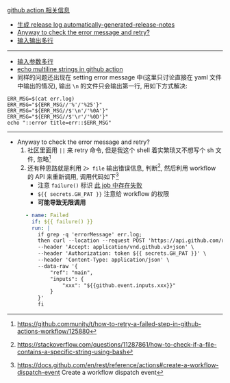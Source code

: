 [github action 相关信息](https://github.com/bxb100/blog/issues/7)

* [生成 release log automatically-generated-release-notes](https://docs.github.com/en/repositories/releasing-projects-on-github/automatically-generated-release-notes)
* [Anyway to check the error message and retry?](https://github.com/bxb100/blog/issues/7#issuecomment-1008555315)
* [输入输出多行](https://github.com/bxb100/blog/issues/7#issuecomment-1008555105)



---

* [输入参数多行](https://github.community/t/set-output-truncates-multiline-strings/16852)
* [echo multiline strings in github action](https://trstringer.com/github-actions-multiline-strings/)
* 同样的问题还出现在 setting error message 中(这里只讨论直接在 yaml 文件中输出的情况), 输出 `\n` 的文件只会输出第一行, 用如下方式解决: 
```shell
ERR_MSG=$(cat err.log)
ERR_MSG="${ERR_MSG//'%'/'%25'}"
ERR_MSG="${ERR_MSG//$'\n'/'%0A'}"
ERR_MSG="${ERR_MSG//$'\r'/'%0D'}"
echo "::error title=err::$ERR_MSG"
```


---

* Anyway to check the error message and retry?
	1. 社区里面用 `||` 来 retry 命令, 但是我这个 shell 着实繁琐又不想写个 sh 文件, 忽略[^1]
	2. 还有种思路就是利用 `2> file` 输出错误信息, 判断[^3], 然后利用 workflow 的 API 来重新调用, 调用代码如下[^2]
		* 注意 `failure()` 标识 [此 job 中存在失败](https://docs.github.com/en/actions/learn-github-actions/expressions#failure)
		* `${{ secrets.GH_PAT }}` 注意给 workflow 的权限
		* **可能导致无限调用**
```yaml
      - name: Failed
        if: ${{ failure() }}
        run: |
          if grep -q 'errorMessage' err.log;
          then curl --location --request POST 'https://api.github.com/repos/xxx/xxx/actions/workflows/xxxx/dispatches' \
          --header 'Accept: application/vnd.github.v3+json' \
          --header 'Authorization: token ${{ secrets.GH_PAT }}' \
          --header 'Content-Type: application/json' \
          --data-raw '{
              "ref": "main",
              "inputs": {
                  "xxx": "${{github.event.inputs.xxx}}"
              }
          }'
          fi
```







[^1]: https://github.community/t/how-to-retry-a-failed-step-in-github-actions-workflow/125880
[^2]: https://docs.github.com/en/rest/reference/actions#create-a-workflow-dispatch-event Create a workflow dispatch event
[^3]: https://stackoverflow.com/questions/11287861/how-to-check-if-a-file-contains-a-specific-string-using-bash